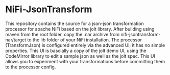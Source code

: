 # NiFi-JsonTransform
This repository contains the source for a json-json transformation processor for apache NiFi based on the jolt library. 
After building using maven from the root folder,  copy the .nar archive from nifi-jsontransform-nar/target to the lib folder of your NiFi installation. 
The processor (TransformJson) is configured entirely via the advanced UI; it has no simple properties. This UI is bascially a copy of the jolt demo UI, using the CodeMirror library to edit a sample json as well as the jolt spec. This UI allows you to experiment with your transformations before committing them to the processor config.
